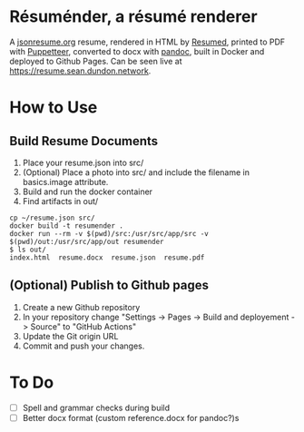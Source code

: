 # Résuménder, a résumé renderer

A [jsonresume.org](https://jsonresume.org) resume, rendered in HTML by [Resumed](https://www.npmjs.com/package/resumed), printed to PDF with [Puppetteer](https://pptr.dev), converted to docx with [pandoc](https://pandoc.org), built in Docker and deployed to Github Pages. Can be seen live at https://resume.sean.dundon.network.

# How to Use

## Build Resume Documents

1. Place your resume.json into src/
1. (Optional) Place a photo into src/ and include the filename in basics.image attribute.
1. Build and run the docker container
1. Find artifacts in out/

```
cp ~/resume.json src/
docker build -t resumender .
docker run --rm -v $(pwd)/src:/usr/src/app/src -v $(pwd)/out:/usr/src/app/out resumender
$ ls out/
index.html  resume.docx  resume.json  resume.pdf
```

## (Optional) Publish to Github pages

1. Create a new Github repository
1. In your repository change "Settings -> Pages -> Build and deployement -> Source" to "GitHub Actions"
1. Update the Git origin URL
1. Commit and push your changes.

# To Do

- [ ] Spell and grammar checks during build
- [ ] Better docx format (custom reference.docx for pandoc?)s